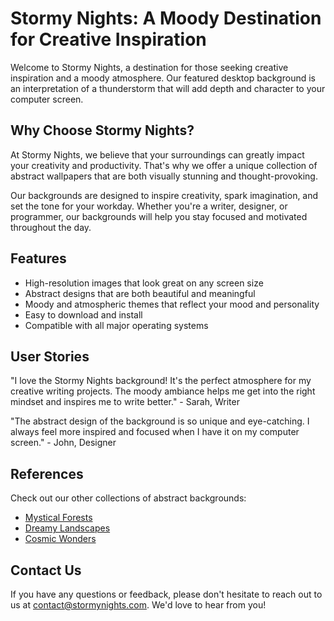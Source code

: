 <!--font:Great Vibes-->

# Stormy Nights: A Moody Destination for Creative Inspiration

Welcome to Stormy Nights, a destination for those seeking creative inspiration and a moody atmosphere. Our featured desktop background is an interpretation of a thunderstorm that will add depth and character to your computer screen.

## Why Choose Stormy Nights?

At Stormy Nights, we believe that your surroundings can greatly impact your creativity and productivity. That's why we offer a unique collection of abstract wallpapers that are both visually stunning and thought-provoking.

Our backgrounds are designed to inspire creativity, spark imagination, and set the tone for your workday. Whether you're a writer, designer, or programmer, our backgrounds will help you stay focused and motivated throughout the day.

## Features

- High-resolution images that look great on any screen size
- Abstract designs that are both beautiful and meaningful
- Moody and atmospheric themes that reflect your mood and personality
- Easy to download and install
- Compatible with all major operating systems

## User Stories

"I love the Stormy Nights background! It's the perfect atmosphere for my creative writing projects. The moody ambiance helps me get into the right mindset and inspires me to write better." - Sarah, Writer

"The abstract design of the background is so unique and eye-catching. I always feel more inspired and focused when I have it on my computer screen." - John, Designer

## References

Check out our other collections of abstract backgrounds:

- [Mystical Forests](#)
- [Dreamy Landscapes](#)
- [Cosmic Wonders](#)

## Contact Us

If you have any questions or feedback, please don't hesitate to reach out to us at [contact@stormynights.com](mailto:contact@stormynights.com). We'd love to hear from you!

<!--

Write me content for website with wallpaper which alt text is:

"An abstract interpretation of a thunderstorm"

The name/title of the page should not be 1:1 copy of the alt text but rather a real content of the website which is using this wallpaper.

- Use markdown format 
- Start with heading
- Heading should be short and concise
- The content should look like a real website 
- The website should not be about the wallpaper, wallpaper is just a related background
- Heading should be contain work "wallpaper" or "background"
- Include real sections like references, contact, user stories, etc. use things relevant to the page purpose.
- Feel free to use structure like headings, bullets, numbering, blockquotes, paragraphs, horizontal lines, etc.
- You can use formatting like bold or _italic_
- You can include UTF-8 emojis
- Links should be only #hash anchors (and you can refer to the document itself)
- Do not include images


---


# Stormy Nights: A Moody Wallpaper for Your Desktop Background

Welcome to Stormy Nights, your go-to destination for a moody and abstract desktop wallpaper. Our featured wallpaper is an interpretation of a thunderstorm that will add depth and character to your computer screen.

## Why Choose Stormy Nights?

At Stormy Nights, we believe that your desktop background should be more than just a pretty picture. It should reflect your personality, mood, and style. That's why we offer a unique collection of abstract wallpapers that are both visually stunning and thought-provoking.

Our wallpapers are designed to inspire creativity, spark imagination, and set the tone for your workday. Whether you're a writer, designer, or programmer, our backgrounds will help you stay focused and motivated throughout the day.

## Features

- High-resolution images that look great on any screen size
- Abstract designs that are both beautiful and meaningful
- Moody and atmospheric themes that reflect your mood and personality
- Easy to download and install
- Compatible with all major operating systems

## User Stories

"I love the Stormy Nights wallpaper! It's the perfect background for my creative writing projects. The moody atmosphere helps me get into the right mindset and inspires me to write better." - Sarah, Writer

"The abstract design of the wallpaper is so unique and eye-catching. I always get compliments from my colleagues whenever they see it on my computer screen." - John, Designer

## References

Check out our other collections of abstract wallpapers:

- [Mystical Forests](#)
- [Dreamy Landscapes](#)
- [Cosmic Wonders](#)

## Contact Us

If you have any questions or feedback, please don't hesitate to reach out to us at [contact@stormynights.com](mailto:contact@stormynights.com). We'd love to hear from you!


---


Heading should not include word "wallpaper". The website should not be about the wallpaper itself, wallpaper is just a related background, rewrite whole content.


---


# Stormy Nights: A Moody Destination for Creative Inspiration

Welcome to Stormy Nights, a destination for those seeking creative inspiration and a moody atmosphere. Our featured desktop background is an interpretation of a thunderstorm that will add depth and character to your computer screen.

## Why Choose Stormy Nights?

At Stormy Nights, we believe that your surroundings can greatly impact your creativity and productivity. That's why we offer a unique collection of abstract wallpapers that are both visually stunning and thought-provoking.

Our backgrounds are designed to inspire creativity, spark imagination, and set the tone for your workday. Whether you're a writer, designer, or programmer, our backgrounds will help you stay focused and motivated throughout the day.

## Features

- High-resolution images that look great on any screen size
- Abstract designs that are both beautiful and meaningful
- Moody and atmospheric themes that reflect your mood and personality
- Easy to download and install
- Compatible with all major operating systems

## User Stories

"I love the Stormy Nights background! It's the perfect atmosphere for my creative writing projects. The moody ambiance helps me get into the right mindset and inspires me to write better." - Sarah, Writer

"The abstract design of the background is so unique and eye-catching. I always feel more inspired and focused when I have it on my computer screen." - John, Designer

## References

Check out our other collections of abstract backgrounds:

- [Mystical Forests](#)
- [Dreamy Landscapes](#)
- [Cosmic Wonders](#)

## Contact Us

If you have any questions or feedback, please don't hesitate to reach out to us at [contact@stormynights.com](mailto:contact@stormynights.com). We'd love to hear from you!

-->
